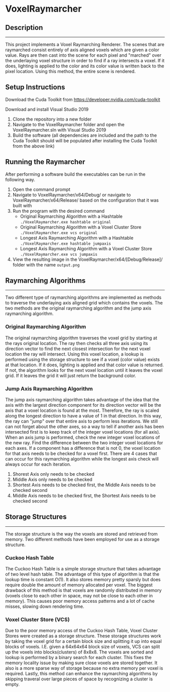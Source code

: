 # VoxelRaymarcher
## Description
---
This project implements a Voxel Raymarching Renderer. The scenes that are raymarched consist entirely of axis aligned voxels which are given a color value. Rays are then cast into the scene for each pixel and "marched" over the underlaying voxel structure in order to find if a ray intersects a voxel. If it does, lighting is applied to the color and its color value is written back to the pixel location. Using this method, the entire scene is rendered.

## Setup Instructions
Download the Cuda Toolkit from https://developer.nvidia.com/cuda-toolkit

Download and install Visual Studio 2019

1. Clone the repository into a new folder
2. Navigate to the VoxelRaymarcher folder and open the VoxelRaymarcher.sln with Visual Studio 2019
3. Build the software (all dependencies are included and the path to the Cuda Toolkit should will be populated after installing the Cuda Toolkit from the above link)

## Running the Raymarcher
After performing a software build the executables can be run in the following way.

1. Open the command prompt
2. Navigate to VoxelRaymarcher/x64/Debug/ or navigate to VoxelRaymarcher/x64/Release/ based on the configuration that it was built with
3. Run the program with the desired command
    - Original Raymarching Algorithm with a Hashtable `./VoxelRaymarcher.exe hashtable original`
    - Original Raymarching Algorithm with a Voxel Cluster Store `./VoxelRaymarcher.exe vcs original`
    - Longest Axis Raymarching Algorithm with a Hashtable `./VoxelRaymarcher.exe hashtable jumpaxis`
    - Longest Axis Raymarching Algorithm with a Voxel Cluster Store `./VoxelRaymarcher.exe vcs jumpaxis`
4. View the resulting image in the VoxelRaymarcher/x64/[Debug/Release]/ folder with the name `output.png`

## Raymarching Algorithms
---
Two different type of raymarching algorithms are implemented as methods to traverse the underlaying axis aligned grid which contains the voxels. The two methods are the original raymarching algorithm and the jump axis raymarching algorithm.
### Original Raymarching Algorithm
The original raymarching algorithm traverses the voxel grid by starting at the rays original location. The ray then checks all three axis using its direction vector to find the next closest intersection for the next voxel location the ray will intersect. Using this voxel location, a lookup is performed using the storage structure to see if a voxel (color value) exists at that location. If it does, lighting is applied and that color value is returned. If not, the algorithm looks for the next voxel location until it leaves the voxel grid. If it leaves the grid it will just return the background color.

### Jump Axis Raymarching Algorithm
The jump axis raymarching algorithm takes advantage of the idea that the axis with the largest direction component for its direction vector will be the axis that a voxel location is found at the most. Therefore, the ray is scaled along the longest direction to have a value of 1 in that direction. In this way, the ray can "jump" over that entire axis to perform less iterations. We still can not forget about the other axes, so a way to tell if another axis has been intersected first is to keep track of the integer voxel locations (for all axis). When an axis jump is performed, check the new integer voxel locations of the new ray. Find the difference between the two integer voxel locations for each axes. If a component has a difference that is not 0, the voxel location for that axis needs to be checked for a voxel first. There are 4 cases that can occur for this raymarching algorithm while the longest axis check will always occur for each iteration.
1. Shorest Axis only needs to be checked
2. Middle Axis only needs to be checked
3. Shortest Axis needs to be checked first, the Middle Axis needs to be checked second
4. Middle Axis needs to be checked first, the Shortest Axis needs to be checked second

## Storage Structures
---
The storage structure is the way the voxels are stored and retrieved from memory. Two different methods have been employed for use as a storage structure.

### Cuckoo Hash Table
The Cuckoo Hash Table is a simple storage structure that takes advantage of two level hash table. The advantage of this type of algorithm is that the lookup time is constant O(1). It also stores memory pretty sparsly but does require double the amount of memory allocated per voxel. The biggest drawback of this method is that voxels are randomly distributed in memory (voxels close to each other in space, may not be close to each other in memory). This causes poor memory access patterns and a lot of cache misses, slowing down rendering time.

### Voxel Cluster Store (VCS)
Due to the poor memory access of the Cuckoo Hash Table, Voxel Cluster Stores were created as a storage structure. These storage structures work by taking the voxel grid for a certain block size and splitting it up into equal blocks of voxels. I.E. given a 64x64x64 block size of voxels, VCS can split up the voxels into blocks(clusters) of 8x8x8. The voxels are sorted and lookup is performed by a binary search for each cluster. This fixes the memory locality issue by making sure close voxels are stored together. It also is a more sparse way of storage because no extra memory per voxel is required. Lastly, this method can enhance the raymarching algorithms by skipping traveral over large pieces of space by recognizing a cluster is empty.
